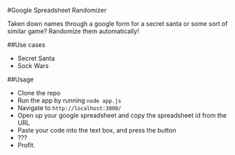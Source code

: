 #Google Spreadsheet Randomizer

Taken down names through a google form for a secret santa or some sort of similar game? Randomize them automatically!

##Use cases
 - Secret Santa
 - Sock Wars

##Usage

 - Clone the repo
 - Run the app by running `node app.js`
 - Navigate to `http://localhost:3000/`
 - Open up your google spreadsheet and copy the spreadsheet id from the URL
 - Paste your code into the text box, and press the button
 - ???
 - Profit.